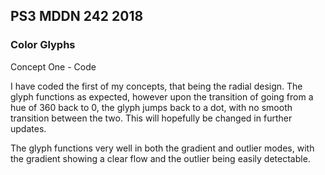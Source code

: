 ## PS3 MDDN 242 2018

### Color Glyphs

Concept One - Code

I have coded the first of my concepts, that being the radial design. The glyph functions as expected, however upon the transition of going from a hue of 360 back to 0, the glyph jumps back to a dot, with no smooth transition between the two. This will hopefully be changed in further updates.

The glyph functions very well in both the gradient and outlier modes, with the gradient showing a clear flow and the outlier being easily detectable.



